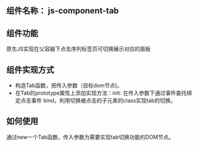## 组件名称： js-component-tab
## 组件功能
原生JS实现在父容器下点击序列标签页可切换展示对应的面板
## 组件实现方式
- 构造Tab函数，把传入参数（目标dom节点)。
- 在Tab的prototype属性上添加实现方法：init:  在传入参数下通过事件委托绑定点击事件 bind，利用切换被点击的子元素的class实现tab的切换。

## 如何使用
通过new一个Tab函数，传入参数为需要实现tab切换功能的DOM节点。

